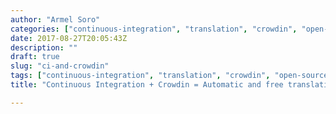```yaml
---
author: "Armel Soro"
categories: ["continuous-integration", "translation", "crowdin", "open-source"]
date: 2017-08-27T20:05:43Z
description: ""
draft: true
slug: "ci-and-crowdin"
tags: ["continuous-integration", "translation", "crowdin", "open-source"]
title: "Continuous Integration + Crowdin = Automatic and free translation for your Open-Source apps"

---
```





